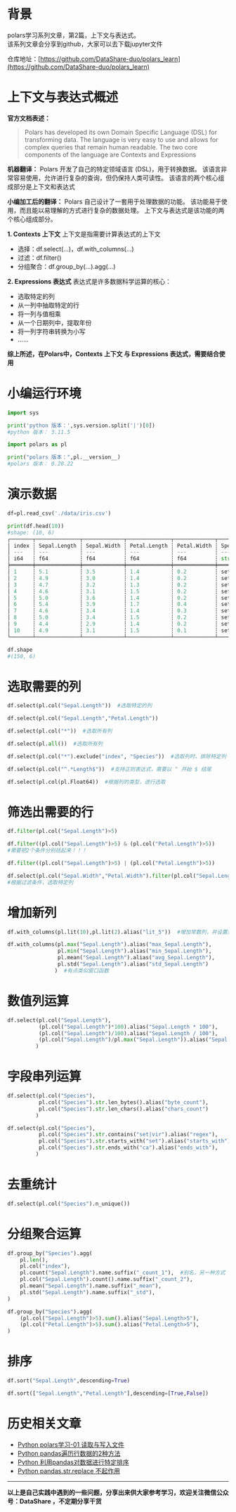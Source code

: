 # 背景
polars学习系列文章，第2篇，上下文与表达式。<br/>
该系列文章会分享到github，大家可以去下载jupyter文件

仓库地址：[https://github.com/DataShare-duo/polars_learn](https://github.com/DataShare-duo/polars_learn)

# 上下文与表达式概述
**官方文档表述：**

>Polars has developed its own Domain Specific Language (DSL) for transforming data.
The language is very easy to use and allows for complex queries that remain human readable.
The two core components of the language are Contexts and Expressions

**机器翻译：**
Polars 开发了自己的特定领域语言 (DSL)，用于转换数据。
该语言非常容易使用，允许进行复杂的查询，但仍保持人类可读性。
该语言的两个核心组成部分是上下文和表达式

**小编加工后的翻译：**
Polars 自己设计了一套用于处理数据的功能。
该功能易于使用，而且能以易理解的方式进行复杂的数据处理。
上下文与表达式是该功能的两个核心组成部分。

**1. Contexts 上下文**
上下文是指需要计算表达式的上下文
- 选择：df.select(...)，df.with_columns(...)
- 过滤：df.filter()
- 分组聚合：df.group_by(...).agg(...)

**2. Expressions 表达式**
表达式是许多数据科学运算的核心：
- 选取特定的列
- 从一列中抽取特定的行
- 将一列与值相乘
- 从一个日期列中，提取年份
- 将一列字符串转换为小写
- ......

**综上所述，在Polars中，Contexts 上下文 与 Expressions 表达式，需要结合使用**

# 小编运行环境
```python
import sys

print('python 版本：',sys.version.split('|')[0])
#python 版本： 3.11.5 

import polars as pl

print("polars 版本：",pl.__version__)
#polars 版本： 0.20.22
```
# 演示数据
```python
df=pl.read_csv('./data/iris.csv')

print(df.head(10))
#shape: (10, 6)
┌───────┬──────────────┬─────────────┬──────────────┬─────────────┬─────────┐
│ index ┆ Sepal.Length ┆ Sepal.Width ┆ Petal.Length ┆ Petal.Width ┆ Species │
│ ---   ┆ ---          ┆ ---         ┆ ---          ┆ ---         ┆ ---     │
│ i64   ┆ f64          ┆ f64         ┆ f64          ┆ f64         ┆ str     │
╞═══════╪══════════════╪═════════════╪══════════════╪═════════════╪═════════╡
│ 1     ┆ 5.1          ┆ 3.5         ┆ 1.4          ┆ 0.2         ┆ setosa  │
│ 2     ┆ 4.9          ┆ 3.0         ┆ 1.4          ┆ 0.2         ┆ setosa  │
│ 3     ┆ 4.7          ┆ 3.2         ┆ 1.3          ┆ 0.2         ┆ setosa  │
│ 4     ┆ 4.6          ┆ 3.1         ┆ 1.5          ┆ 0.2         ┆ setosa  │
│ 5     ┆ 5.0          ┆ 3.6         ┆ 1.4          ┆ 0.2         ┆ setosa  │
│ 6     ┆ 5.4          ┆ 3.9         ┆ 1.7          ┆ 0.4         ┆ setosa  │
│ 7     ┆ 4.6          ┆ 3.4         ┆ 1.4          ┆ 0.3         ┆ setosa  │
│ 8     ┆ 5.0          ┆ 3.4         ┆ 1.5          ┆ 0.2         ┆ setosa  │
│ 9     ┆ 4.4          ┆ 2.9         ┆ 1.4          ┆ 0.2         ┆ setosa  │
│ 10    ┆ 4.9          ┆ 3.1         ┆ 1.5          ┆ 0.1         ┆ setosa  │
└───────┴──────────────┴─────────────┴──────────────┴─────────────┴─────────┘

df.shape
#(150, 6)
```

# 选取需要的列
```python
df.select(pl.col("Sepal.Length"))  #选取特定的列

df.select(pl.col("Sepal.Length","Petal.Length"))

df.select(pl.col("*"))  #选取所有列

df.select(pl.all())  #选取所有列

df.select(pl.col("*").exclude("index", "Species"))  #选取列时，排除特定列

df.select(pl.col("^.*Length$"))  #支持正则表达式，需要以 ^ 开始 $ 结尾

df.select(pl.col(pl.Float64))  #根据列的类型，进行选取
```

# 筛选出需要的行
```python
df.filter(pl.col("Sepal.Length")>5)  

df.filter((pl.col("Sepal.Length")>5) & (pl.col("Petal.Length")>5))  
#需要把2个条件分别括起来！！！

df.filter((pl.col("Sepal.Length")>5) | (pl.col("Petal.Length")>5))

df.select(pl.col("Sepal.Width","Petal.Width").filter(pl.col("Sepal.Length")>5))
#根据过滤条件，选取特定列
```

# 增加新列
```python
df.with_columns(pl.lit(10),pl.lit(2).alias("lit_5"))  #增加常数列，并设置别名

df.with_columns(pl.max("Sepal.Length").alias("max_Sepal.Length"),
                pl.min("Sepal.Length").alias("min_Sepal.Length"),
                pl.mean("Sepal.Length").alias("avg_Sepal.Length"),
                pl.std("Sepal.Length").alias("std_Sepal.Length")
               )  #有点类似窗口函数
```

# 数值列运算
```python
df.select(pl.col("Sepal.Length"),
          (pl.col("Sepal.Length")*100).alias("Sepal.Length * 100"),
          (pl.col("Sepal.Length")/100).alias("Sepal.Length / 100"),
          (pl.col("Sepal.Length")/pl.max("Sepal.Length")).alias("Sepal.Length /max_Sepal.Length")
         )
```

# 字段串列运算
```python
df.select(pl.col("Species"),
          pl.col("Species").str.len_bytes().alias("byte_count"),
          pl.col("Species").str.len_chars().alias("chars_count")
         )

df.select(pl.col("Species"),
          pl.col("Species").str.contains("set|vir").alias("regex"),
          pl.col("Species").str.starts_with("set").alias("starts_with"),
          pl.col("Species").str.ends_with("ca").alias("ends_with"),
         )
```

# 去重统计
```python
df.select(pl.col("Species").n_unique())
```

# 分组聚合运算
```python
df.group_by("Species").agg(
    pl.len(),
    pl.col("index"),
    pl.count("Sepal.Length").name.suffix("_count_1"),  #别名，另一种方式
    pl.col("Sepal.Length").count().name.suffix("_count_2"),
    pl.mean("Sepal.Length").name.suffix("_mean"),
    pl.std("Sepal.Length").name.suffix("_std"),
)

df.group_by("Species").agg(
    (pl.col("Sepal.Length")>5).sum().alias("Sepal.Length>5"),
    (pl.col("Petal.Length")>5).sum().alias("Petal.Length>5"),
)
```

# 排序
```python
df.sort("Sepal.Length",descending=True)

df.sort(["Sepal.Length","Petal.Length"],descending=[True,False])
```

# 历史相关文章
- [Python polars学习-01 读取与写入文件](./Python_polars学习-01_读取与写入文件.md)
- [Python pandas遍历行数据的2种方法](../Python数据处理/Python-pandas遍历行数据的2种方法.md)
- [Python 利用pandas对数据进行特定排序](../Python数据处理/Python-利用pandas对数据进行特定排序.md)
- [Python pandas.str.replace 不起作用](../Python数据处理/Python-pandas-str-replace-不起作用.md)

**************************************************************************
**以上是自己实践中遇到的一些问题，分享出来供大家参考学习，欢迎关注微信公众号：DataShare ，不定期分享干货**
